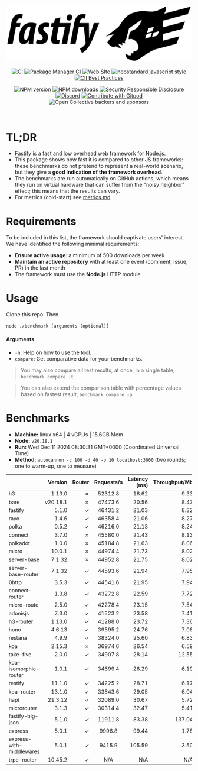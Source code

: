 <div align="center"> <a href="https://fastify.dev/">
    <img
      src="https://github.com/fastify/graphics/raw/HEAD/fastify-landscape-outlined.svg"
      width="650"
      height="auto"
    />
  </a>
</div>

<div align="center">

[![CI](https://github.com/fastify/fastify/actions/workflows/ci.yml/badge.svg?branch=master)](https://github.com/fastify/fastify/actions/workflows/ci.yml)
[![Package Manager
CI](https://github.com/fastify/fastify/workflows/package-manager-ci/badge.svg?branch=master)](https://github.com/fastify/fastify/actions/workflows/package-manager-ci.yml)
[![Web
SIte](https://github.com/fastify/fastify/workflows/website/badge.svg?branch=master)](https://github.com/fastify/fastify/actions/workflows/website.yml)
[![neostandard javascript style](https://img.shields.io/badge/code_style-neostandard-brightgreen?style=flat)](https://github.com/neostandard/neostandard)
[![CII Best Practices](https://bestpractices.coreinfrastructure.org/projects/7585/badge)](https://bestpractices.coreinfrastructure.org/projects/7585)

</div>

<div align="center">

[![NPM
version](https://img.shields.io/npm/v/fastify.svg?style=flat)](https://www.npmjs.com/package/fastify)
[![NPM
downloads](https://img.shields.io/npm/dm/fastify.svg?style=flat)](https://www.npmjs.com/package/fastify)
[![Security Responsible
Disclosure](https://img.shields.io/badge/Security-Responsible%20Disclosure-yellow.svg)](https://github.com/fastify/fastify/blob/main/SECURITY.md)
[![Discord](https://img.shields.io/discord/725613461949906985)](https://discord.gg/fastify)
[![Contribute with Gitpod](https://img.shields.io/badge/Contribute%20with-Gitpod-908a85?logo=gitpod&color=blue)](https://gitpod.io/#https://github.com/fastify/fastify)
![Open Collective backers and sponsors](https://img.shields.io/opencollective/all/fastify)

</div>

<br />

# TL;DR

* [Fastify](https://github.com/fastify/fastify) is a fast and low overhead web framework for Node.js.
* This package shows how fast it is compared to other JS frameworks: these benchmarks do not pretend to represent a real-world scenario, but they give a **good indication of the framework overhead**.
* The benchmarks are run automatically on GitHub actions, which means they run on virtual hardware that can suffer from the "noisy neighbor" effect; this means that the results can vary.
* For metrics (cold-start) see [metrics.md](./METRICS.md)

# Requirements

To be included in this list, the framework should captivate users' interest. We have identified the following minimal requirements:
- **Ensure active usage**: a minimum of 500 downloads per week
- **Maintain an active repository** with at least one event (comment, issue, PR) in the last month
- The framework must use the **Node.js** HTTP module

# Usage

Clone this repo. Then

```
node ./benchmark [arguments (optional)]
```

#### Arguments

* `-h`: Help on how to use the tool.
* `compare`: Get comparative data for your benchmarks.

> You may also compare all test results, at once, in a single table; `benchmark compare -t`

> You can also extend the comparison table with percentage values based on fastest result; `benchmark compare -p`
# Benchmarks

* __Machine:__ linux x64 | 4 vCPUs | 15.6GB Mem
* __Node:__ `v20.18.1`
* __Run:__ Wed Dec 11 2024 08:30:31 GMT+0000 (Coordinated Universal Time)
* __Method:__ `autocannon -c 100 -d 40 -p 10 localhost:3000` (two rounds; one to warm-up, one to measure)

|                          | Version  | Router | Requests/s | Latency (ms) | Throughput/Mb |
| :--                      | --:      | --:    | :-:        | --:          | --:           |
| h3                       | 1.13.0   | ✗      | 52312.8    | 18.62        | 9.33          |
| bare                     | v20.18.1 | ✗      | 47473.6    | 20.56        | 8.47          |
| fastify                  | 5.1.0    | ✓      | 46431.2    | 21.03        | 8.32          |
| rayo                     | 1.4.6    | ✓      | 46358.4    | 21.06        | 8.27          |
| polka                    | 0.5.2    | ✓      | 46216.0    | 21.13        | 8.24          |
| connect                  | 3.7.0    | ✗      | 45580.0    | 21.43        | 8.13          |
| polkadot                 | 1.0.0    | ✗      | 45184.8    | 21.63        | 8.06          |
| micro                    | 10.0.1   | ✗      | 44974.4    | 21.73        | 8.02          |
| server-base              | 7.1.32   | ✗      | 44952.8    | 21.75        | 8.02          |
| server-base-router       | 7.1.32   | ✓      | 44593.6    | 21.94        | 7.95          |
| 0http                    | 3.5.3    | ✓      | 44541.6    | 21.95        | 7.94          |
| connect-router           | 1.3.8    | ✓      | 43272.8    | 22.59        | 7.72          |
| micro-route              | 2.5.0    | ✓      | 42278.4    | 23.15        | 7.54          |
| adonisjs                 | 7.3.0    | ✓      | 41523.2    | 23.58        | 7.41          |
| h3-router                | 1.13.0   | ✓      | 41288.0    | 23.72        | 7.36          |
| hono                     | 4.6.13   | ✓      | 39595.2    | 24.76        | 7.06          |
| restana                  | 4.9.9    | ✓      | 38324.0    | 25.60        | 6.83          |
| koa                      | 2.15.3   | ✗      | 36974.6    | 26.54        | 6.59          |
| take-five                | 2.0.0    | ✓      | 34907.8    | 28.14        | 12.55         |
| koa-isomorphic-router    | 1.0.1    | ✓      | 34699.4    | 28.29        | 6.19          |
| restify                  | 11.1.0   | ✓      | 34225.2    | 28.71        | 6.17          |
| koa-router               | 13.1.0   | ✓      | 33843.6    | 29.05        | 6.04          |
| hapi                     | 21.3.12  | ✓      | 32089.0    | 30.67        | 5.72          |
| microrouter              | 3.1.3    | ✓      | 30314.4    | 32.47        | 5.41          |
| fastify-big-json         | 5.1.0    | ✓      | 11911.8    | 83.38        | 137.04        |
| express                  | 5.0.1    | ✓      | 9996.8     | 99.44        | 1.78          |
| express-with-middlewares | 5.0.1    | ✓      | 9415.9     | 105.59       | 3.50          |
| trpc-router              | 10.45.2  | ✓      | N/A        | N/A          | N/A           |
